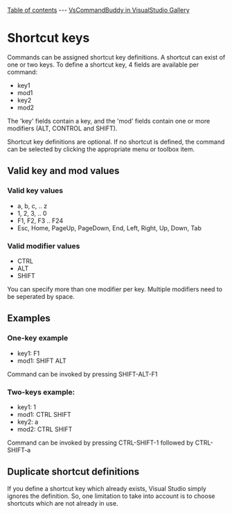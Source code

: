 [Table of contents](_toc.md) --- [VsCommandBuddy in VisualStudio Gallery](http://visualstudiogallery.msdn.microsoft.com/f5da988e-2ec1-4061-a569-46d09733c668) 
# Shortcut keys

Commands can be assigned shortcut key definitions. A shortcut can exist of one or two keys.
To define a shortcut key, 4 fields are available per command:
- key1
- mod1
- key2
- mod2

The 'key' fields contain a key, and the 'mod' fields contain one or more modifiers (ALT, CONTROL and SHIFT).

Shortcut key definitions are optional. If no shortcut is defined, the command can be selected by clicking the appropriate menu or toolbox item.

## Valid key and mod values 
### Valid key values
- a, b, c, .. z
- 1, 2, 3, .. 0
- F1, F2, F3 .. F24
- Esc, Home, PageUp, PageDown, End, Left, Right, Up, Down, Tab
  

### Valid modifier values
- CTRL
- ALT
- SHIFT

You can specify more than one modifier per key. Multiple modifiers need to be seperated by space.

## Examples

### One-key example
- key1: F1
- mod1: SHIFT ALT

Command can be invoked by pressing SHIFT-ALT-F1


### Two-keys example:
- key1: 1
- mod1: CTRL SHIFT
- key2: a
- mod2: CTRL SHIFT

Command can be invoked by pressing CTRL-SHIFT-1 followed by CTRL-SHIFT-a


## Duplicate shortcut definitions
If you define a shortcut key which already exists, Visual Studio simply ignores the definition. 
So, one limitation to take into account is to choose shortcuts which are not already in use.

